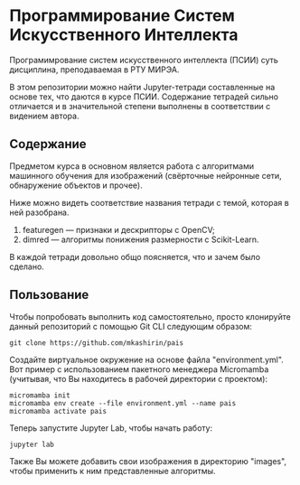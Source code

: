 # Программирование Систем Искусственного Интеллекта

Програмимрование систем искусственного интеллекта (ПСИИ) суть дисциплина, 
преподаваемая в РТУ МИРЭА.

В этом репозитории можно найти Jupyter-тетради составленные на основе тех, что 
даются в курсе ПСИИ. Содержание тетрадей сильно отличается 
и в значительной степени выполнены в соответствии с видением автора.

## Содержание

Предметом курса в основном является работа с алгоритмами машинного обучения для 
изображений (свёрточные нейронные сети, обнаружение объектов и прочее).

Ниже можно видеть соответствие названия тетради с темой, которая в ней 
разобрана.

1. featuregen — признаки и дескрипторы с OpenCV;
2. dimred — алгоритмы понижения размерности с Scikit-Learn.


В каждой тетради довольно общо поясняется, что и зачем было сделано. 

## Пользование

Чтобы попробовать выполнить код самостоятельно, просто клонируйте данный 
репозиторий с помощью Git CLI следующим образом: 

```
git clone https://github.com/mkashirin/pais
```

Создайте виртуальное окружение на основе файла "environment.yml". Вот пример с 
использованием пакетного менеджера Micromamba (учитывая, что Вы находитесь в 
рабочей директории с проектом):

```
micromamba init
micromamba env create --file environment.yml --name pais
micromamba activate pais
```

Теперь запустите Jupyter Lab, чтобы начать работу:

```
jupyter lab
```

Также Вы можете добавить свои изображения в директорию "images", чтобы 
применить к ним представленные алгоритмы.
